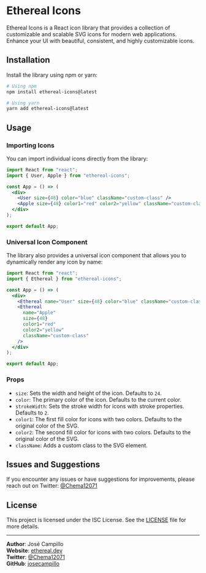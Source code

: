 # Ethereal Icons

Ethereal Icons is a React icon library that provides a collection of customizable and scalable SVG icons for modern web applications. Enhance your UI with beautiful, consistent, and highly customizable icons.

## Installation

Install the library using npm or yarn:

```bash
# Using npm
npm install ethereal-icons@latest

# Using yarn
yarn add ethereal-icons@latest
```

## Usage

### Importing Icons

You can import individual icons directly from the library:

```jsx
import React from "react";
import { User, Apple } from "ethereal-icons";

const App = () => (
  <div>
    <User size={48} color="blue" className="custom-class" />
    <Apple size={48} color1="red" color2="yellow" className="custom-class" />
  </div>
);

export default App;
```

### Universal Icon Component

The library also provides a universal icon component that allows you to dynamically render any icon by name:

```jsx
import React from "react";
import { Ethereal } from "ethereal-icons";

const App = () => (
  <div>
    <Ethereal name="User" size={48} color="blue" className="custom-class" />
    <Ethereal
      name="Apple"
      size={48}
      color1="red"
      color2="yellow"
      className="custom-class"
    />
  </div>
);

export default App;
```

### Props

- `size`: Sets the width and height of the icon. Defaults to `24`.
- `color`: The primary color of the icon. Defaults to the current color.
- `strokeWidth`: Sets the stroke width for icons with stroke properties. Defaults to `2`.
- `color1`: The first fill color for icons with two colors. Defaults to the original color of the SVG.
- `color2`: The second fill color for icons with two colors. Defaults to the original color of the SVG.
- `className`: Adds a custom class to the SVG element.

## Issues and Suggestions

If you encounter any issues or have suggestions for improvements, please reach out on Twitter: [@Chema12071](https://x.com/Chema12071)

## License

This project is licensed under the ISC License. See the [LICENSE](./LICENSE) file for more details.

---

**Author**: José Campillo  
**Website**: [ethereal.dev](https://ethereal.dev)  
**Twitter**: [@Chema12071](https://x.com/Chema12071)  
**GitHub**: [josecampillo](https://github.com/josecampillo)
